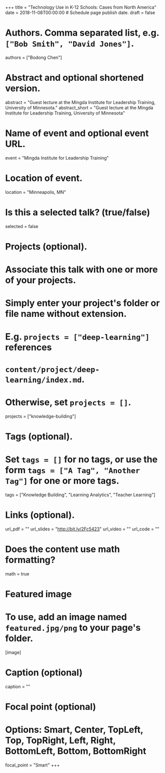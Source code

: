 +++
title = "Technology Use in K-12 Schools: Cases from North America"
date = 2018-11-08T00:00:00  # Schedule page publish date.
draft = false

# Authors. Comma separated list, e.g. `["Bob Smith", "David Jones"]`.
authors = ["Bodong Chen"]

# Abstract and optional shortened version.
abstract = "Guest lecture at the Mingda Institute for Leadership Training, University of Minnesota."
abstract_short = "Guest lecture at the Mingda Institute for Leadership Training, University of Minnesota"

# Name of event and optional event URL.
event = "Mingda Institute for Leadership Training"

# Location of event.
location = "Minneapolis, MN"

# Is this a selected talk? (true/false)
selected = false

# Projects (optional).
#   Associate this talk with one or more of your projects.
#   Simply enter your project's folder or file name without extension.
#   E.g. `projects = ["deep-learning"]` references 
#   `content/project/deep-learning/index.md`.
#   Otherwise, set `projects = []`.
projects = ["knowledge-building"]

# Tags (optional).
#   Set `tags = []` for no tags, or use the form `tags = ["A Tag", "Another Tag"]` for one or more tags.
tags = ["Knowledge Building", "Learning Analytics", "Teacher Learning"]

# Links (optional).
url_pdf = ""
url_slides = "http://bit.ly/2Fc5423"
url_video = ""
url_code = ""

# Does the content use math formatting?
math = true

# Featured image
# To use, add an image named `featured.jpg/png` to your page's folder. 
[image]
  # Caption (optional)
  caption = ""

  # Focal point (optional)
  # Options: Smart, Center, TopLeft, Top, TopRight, Left, Right, BottomLeft, Bottom, BottomRight
  focal_point = "Smart"
+++


